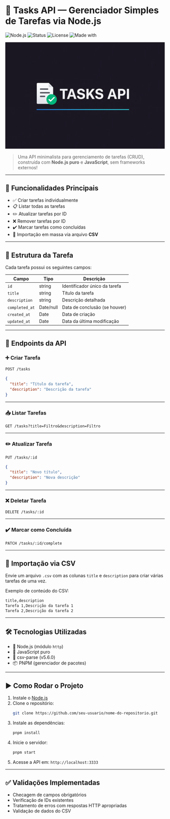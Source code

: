 # 📝 Tasks API — Gerenciador Simples de Tarefas via Node.js

![Node.js](https://img.shields.io/badge/Node.js-18.x-green?logo=node.js)
![Status](https://img.shields.io/badge/status-em%20desenvolvimento-yellow)
![License](https://img.shields.io/badge/license-MIT-blue)
![Made with](https://img.shields.io/badge/Made%20with-JavaScript-blue?logo=javascript)

<p align="center">
  <img src="./docs/logo.webp" alt="Demonstração da Tasks API" width="700" />
</p>

> Uma API minimalista para gerenciamento de tarefas (CRUD), construída com **Node.js puro** e **JavaScript**, sem frameworks externos!
---

## 🚀 Funcionalidades Principais

- ✅ Criar tarefas individualmente
- 📋 Listar todas as tarefas
- ✏️ Atualizar tarefas por ID
- ❌ Remover tarefas por ID
- ✔️ Marcar tarefas como concluídas
- 📂 Importação em massa via arquivo **CSV**

---

## 🧱 Estrutura da Tarefa

Cada tarefa possui os seguintes campos:

| Campo         | Tipo      | Descrição                          |
|---------------|-----------|------------------------------------|
| `id`          | string    | Identificador único da tarefa      |
| `title`       | string    | Título da tarefa                   |
| `description` | string    | Descrição detalhada                |
| `completed_at`| Date/null | Data de conclusão (se houver)     |
| `created_at`  | Date      | Data de criação                    |
| `updated_at`  | Date      | Data da última modificação         |

---

## 🔌 Endpoints da API

### ➕ Criar Tarefa
`POST /tasks`
```json
{
  "title": "Título da tarefa",
  "description": "Descrição da tarefa"
}
```

---

### 📥 Listar Tarefas
`GET /tasks?title=Filtro&description=Filtro`

---

### ✏️ Atualizar Tarefa
`PUT /tasks/:id`
```json
{
  "title": "Novo título",
  "description": "Nova descrição"
}
```

---

### ❌ Deletar Tarefa
`DELETE /tasks/:id`

---

### ✔️ Marcar como Concluída
`PATCH /tasks/:id/complete`

---

## 📄 Importação via CSV

Envie um arquivo `.csv` com as colunas `title` e `description` para criar várias tarefas de uma vez.

Exemplo de conteúdo do CSV:
```
title,description
Tarefa 1,Descrição da tarefa 1
Tarefa 2,Descrição da tarefa 2
```

---

## 🛠️ Tecnologias Utilizadas

- 🔧 Node.js (módulo `http`)
- 📜 JavaScript puro
- 📁 csv-parse (v5.6.0)
- 📦 PNPM (gerenciador de pacotes)

---

## ▶️ Como Rodar o Projeto

1. Instale o [Node.js](https://nodejs.org)
2. Clone o repositório:
   ```bash
   git clone https://github.com/seu-usuario/nome-do-repositorio.git
   ```
3. Instale as dependências:
   ```bash
   pnpm install
   ```
4. Inicie o servidor:
   ```bash
   pnpm start
   ```
5. Acesse a API em: `http://localhost:3333`

---

## ✅ Validações Implementadas

- Checagem de campos obrigatórios
- Verificação de IDs existentes
- Tratamento de erros com respostas HTTP apropriadas
- Validação de dados do CSV
